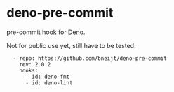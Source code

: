 # deno-pre-commit

pre-commit hook for Deno.

Not for public use yet, still have to be tested.

```
  - repo: https://github.com/bneijt/deno-pre-commit
    rev: 2.0.2
    hooks:
      - id: deno-fmt
      - id: deno-lint
```
